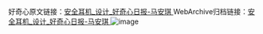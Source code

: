 好奇心原文链接：[安全耳机_设计_好奇心日报-马安琪 ](https://www.qdaily.com/articles/11840.html)
WebArchive归档链接：[安全耳机_设计_好奇心日报-马安琪 ](http://web.archive.org/web/20190623171156/https://www.qdaily.com/articles/11840.html)
![image](http://ww3.sinaimg.cn/large/007d5XDply1g3waqsduwpj30u03iak89)